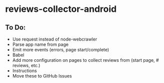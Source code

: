 # reviews-collector-android

## To Do:

- Use request instead of node-webcrawler
- Parse app name from page
- Emit more events (errors, page start/complete)
- Babel
- Add more configuration on pages to collect reviews from (start page, # reviews, etc.)
- Instructions
- Move these to GitHub Issues